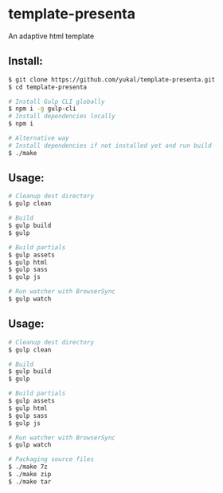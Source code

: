 # template-presenta
An adaptive html template

Install:
--------

```bash
$ git clone https://github.com/yukal/template-presenta.git
$ cd template-presenta

# Install Gulp CLI globally
$ npm i -g gulp-cli
# Install dependencies locally
$ npm i

# Alternative way
# Install dependencies if not installed yet and run build
$ ./make
```

Usage:
--------

```bash
# Cleanup dest directory
$ gulp clean

# Build
$ gulp build
$ gulp

# Build partials
$ gulp assets
$ gulp html
$ gulp sass
$ gulp js

# Run watcher with BrowserSync
$ gulp watch
```

Usage:
--------

```bash
# Cleanup dest directory
$ gulp clean

# Build
$ gulp build
$ gulp

# Build partials
$ gulp assets
$ gulp html
$ gulp sass
$ gulp js

# Run watcher with BrowserSync
$ gulp watch

# Packaging source files
$ ./make 7z
$ ./make zip
$ ./make tar
```
